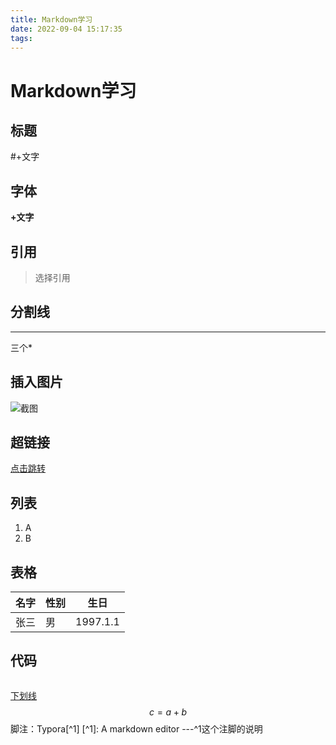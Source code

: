 ```yaml
---
title: Markdown学习
date: 2022-09-04 15:17:35
tags:
---
```


# Markdown学习

## 标题

#+文字

## 字体

**+文字**

## 引用

> 选择引用

## 分割线

***

三个*

## 插入图片

![截图](D:\study_in_nbu\dasan_1\【technique】3dmodule\fusion360data\photo\411.jpg)

## 超链接

[点击跳转]()

## 列表

1. A
2. B

## 表格

| 名字 | 性别 | 生日     |
| ---- | ---- | -------- |
| 张三 | 男   | 1997.1.1 |

## 代码

```java

```

<u>下划线</u>
$$
c=a+b
$$
脚注：Typora[^1]  [^1]: A markdown editor ---^1这个注脚的说明

